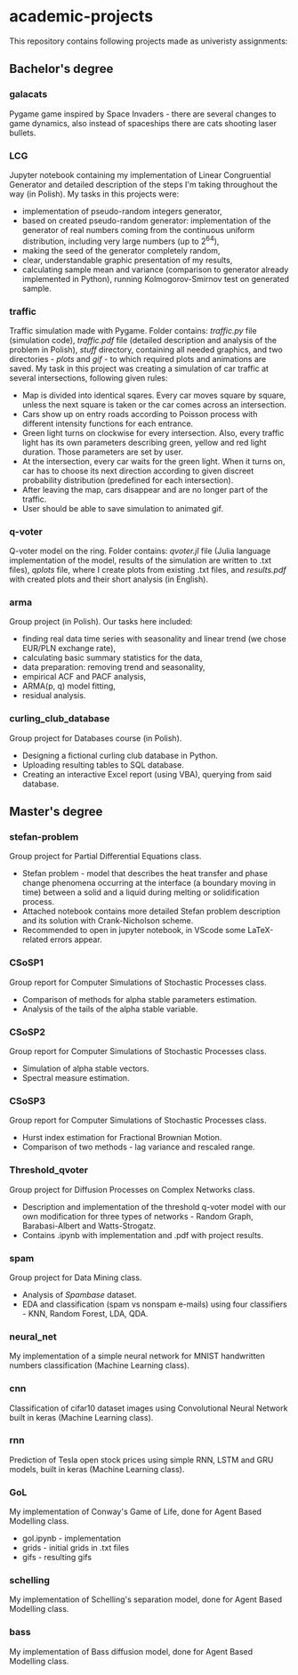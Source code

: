 # academic-projects
This repository contains following projects made as univeristy assignments:

## Bachelor's degree

### galacats
Pygame game inspired by Space Invaders - there are several changes to game dynamics, also instead of spaceships there are cats shooting laser bullets.

### LCG
Jupyter notebook containing my implementation of Linear Congruential Generator and detailed description of the steps I'm taking throughout the way (in Polish). My tasks in this projects were: 
<ul>
  <li> implementation of pseudo-random integers generator,</li>
  <li> based on created pseudo-random generator: implementation of the generator of real numbers coming from the continuous uniform distribution, including very large numbers (up to 2<sup>64</sup>),</li>
  <li> making the seed of the generator completely random,</li>
  <li> clear, understandable graphic presentation of my results,</li>
  <li> calculating sample mean and variance (comparison to generator already implemented in Python), running Kolmogorov-Smirnov test on generated sample.</li>
</ul>

### traffic

Traffic simulation made with Pygame. Folder contains: <em>traffic.py</em> file (simulation code), <em>traffic.pdf</em> file (detailed description and analysis of the problem in Polish), <em>stuff</em> directory, containing all needed graphics, and two directories - <em>plots</em> and <em>gif</em> - to which required plots and animations are saved. My task in this project was creating a simulation of car traffic at several intersections, following given rules:
<ul>
  <li> Map is divided into identical sqares. Every car moves square by square, unless the next square is taken or the car comes across an intersection. </li>
  <li> Cars show up on entry roads according to Poisson process with different intensity functions for each entrance. </li>
  <li> Green light turns on clockwise for every intersection. Also, every traffic light has its own parameters describing green, yellow and red light duration. Those parameters are set by user. </li>
  <li> At the intersection, every car waits for the green light. When it turns on, car has to choose its next direction according to given discreet probability distribution (predefined for each intersection). </li>
  <li> After leaving the map, cars disappear and are no longer part of the traffic. </li>
  <li> User should be able to save simulation to animated gif. </li>
</ul>

### q-voter

Q-voter model on the ring. Folder contains: <em>qvoter.jl</em> file (Julia language implementation of the model, results of the simulation are written to .txt files), <em>qplots</em> file, where I create plots from existing .txt files, and <em>results.pdf</em> with created plots and their short analysis (in English).

### arma

Group project (in Polish). Our tasks here included:
<ul>
  <li> finding real data time series with seasonality and linear trend (we chose EUR/PLN exchange rate), </li>
  <li> calculating basic summary statistics for the data, </li>
  <li> data preparation: removing trend and seasonality, </li>
  <li> empirical ACF and PACF analysis, </li>
  <li> ARMA(p, q) model fitting, </li>
  <li> residual analysis. </li>
</ul>

### curling_club_database

Group project for Databases course (in Polish).
<ul>
  <li> Designing a fictional curling club database in Python. </li>
  <li> Uploading resulting tables to SQL database. </li>
  <li> Creating an interactive Excel report (using VBA), querying from said database. </li>
</ul>

## Master's degree

### stefan-problem

Group project for Partial Differential Equations class. 
<ul>
  <li> Stefan problem - model that describes the heat transfer and phase change phenomena occurring at the interface (a boundary moving in time) between a solid and a liquid during melting or solidification process.</li>
  <li> Attached notebook contains more detailed Stefan problem description and its solution with Crank-Nicholson scheme.</li>
  <li> Recommended to open in jupyter notebook, in VScode some LaTeX-related errors appear.</li>
</ul>

### CSoSP1

Group report for Computer Simulations of Stochastic Processes class.
<ul>
  <li> Comparison of methods for alpha stable parameters estimation. </li>
  <li> Analysis of the tails of the alpha stable variable. </li>
</ul>

### CSoSP2

Group report for Computer Simulations of Stochastic Processes class.
<ul>
  <li> Simulation of alpha stable vectors. </li>
  <li> Spectral measure estimation. </li>
</ul>

### CSoSP3

Group report for Computer Simulations of Stochastic Processes class.
<ul>
  <li> Hurst index estimation for Fractional Brownian Motion. </li>
  <li> Comparison of two methods - lag variance and rescaled range. </li>
</ul>

### Threshold_qvoter

Group project for Diffusion Processes on Complex Networks class.
<ul>
  <li> Description and implementation of the threshold q-voter model with our own modification for three types of networks - Random Graph, Barabasi-Albert and Watts-Strogatz. </li>
  <li> Contains .ipynb with implementation and .pdf with project results. </li>
</ul>

### spam

Group project for Data Mining class.
<ul>
  <li> Analysis of  <i>Spambase</i> dataset. </li>
  <li> EDA and classification (spam vs nonspam e-mails) using four classifiers - KNN, Random Forest, LDA, QDA. </li>
</ul>

### neural_net

My implementation of a simple neural network for MNIST handwritten numbers classification (Machine Learning class).

### cnn

Classification of cifar10 dataset images using Convolutional Neural Network built in keras (Machine Learning class).

### rnn

Prediction of Tesla open stock prices using simple RNN, LSTM and GRU models, built in keras (Machine Learning class).

### GoL

My implementation of Conway's Game of Life, done for Agent Based Modelling class.
<ul>
  <li> gol.ipynb - implementation </li>
  <li> grids - initial grids in .txt files </li>
  <li> gifs - resulting gifs </li>
</ul>

### schelling

My implementation of Schelling's separation model, done for Agent Based Modelling class.

### bass

My implementation of Bass diffusion model, done for Agent Based Modelling class.
